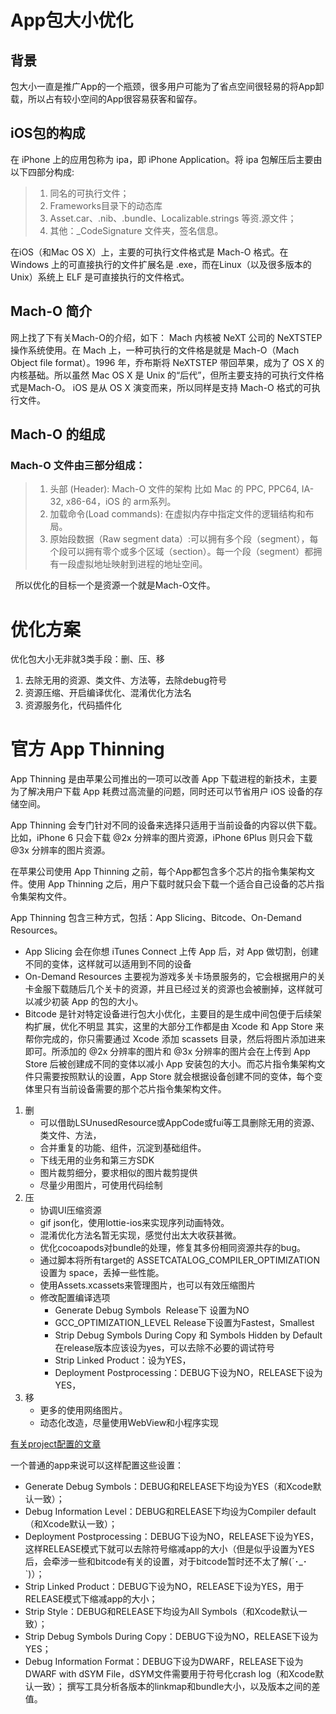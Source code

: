 # App包大小优化

## 背景
包大小一直是推广App的一个瓶颈，很多用户可能为了省点空间很轻易的将App卸载，所以占有较小空间的App很容易获客和留存。
 
## iOS包的构成
在 iPhone 上的应用包称为 ipa，即 iPhone Application。将 ipa 包解压后主要由以下四部分构成:
>1. 同名的可执行文件；
>2. Frameworks目录下的动态库
>3. Asset.car、.nib、.bundle、Localizable.strings 等资.源文件；
>4. 其他：_CodeSignature 文件夹，签名信息。

在iOS（和Mac OS X）上，主要的可执行文件格式是 Mach-O 格式。在 Windows 上的可直接执行的文件扩展名是 .exe，而在Linux（以及很多版本的Unix）系统上 ELF 是可直接执行的文件格式。
 
## Mach-O 简介
网上找了下有关Mach-O的介绍，如下：
Mach 内核被 NeXT 公司的 NeXTSTEP 操作系统使用。在 Mach 上，一种可执行的文件格是就是 Mach-O（Mach Object file format）。1996 年，乔布斯将 NeXTSTEP 带回苹果，成为了 OS X 的内核基础。所以虽然 Mac OS X 是 Unix 的“后代”，但所主要支持的可执行文件格式是Mach-O。
iOS 是从 OS X 演变而来，所以同样是支持 Mach-O 格式的可执行文件。
 
## Mach-O 的组成

### Mach-O 文件由三部分组成：
>1. 头部 (Header): Mach-O 文件的架构 比如 Mac 的 PPC, PPC64, IA-32, x86-64，iOS 的 arm系列。
>2. 加载命令(Load commands): 在虚拟内存中指定文件的逻辑结构和布局。
>3. 原始段数据（Raw segment data）:可以拥有多个段（segment），每个段可以拥有零个或多个区域（section）。每一个段（segment）都拥有一段虚拟地址映射到进程的地址空间。

 
所以优化的目标一个是资源一个就是Mach-O文件。 

# 优化方案

优化包大小无非就3类手段：删、压、移

1. 去除无用的资源、类文件、方法等，去除debug符号
2. 资源压缩、开启编译优化、混淆优化方法名
3. 资源服务化，代码插件化

# 官方 App Thinning
App Thinning 是由苹果公司推出的一项可以改善 App 下载进程的新技术，主要为了解决用户下载 App 耗费过高流量的问题，同时还可以节省用户 iOS 设备的存储空间。

App Thinning 会专门针对不同的设备来选择只适用于当前设备的内容以供下载。比如，iPhone 6 只会下载 @2x 分辨率的图片资源，iPhone 6Plus 则只会下载 @3x 分辨率的图片资源。

在苹果公司使用 App Thinning 之前，每个App都包含多个芯片的指令集架构文件。使用 App Thinning 之后，用户下载时就只会下载一个适合自己设备的芯片指令集架构文件。

App Thinning 包含三种方式，包括：App Slicing、Bitcode、On-Demand Resources。

* App Slicing 会在你想 iTunes Connect 上传 App 后，对 App 做切割，创建不同的变体，这样就可以适用到不同的设备
* On-Demand Resources 主要视为游戏多关卡场景服务的，它会根据用户的关卡金服下载随后几个关卡的资源，并且已经过关的资源也会被删掉，这样就可以减少初装 App 的包的大小。
* Bitcode 是针对特定设备进行包大小优化，主要目的是生成中间包便于后续架构扩展，优化不明显
其实，这里的大部分工作都是由 Xcode 和 App Store 来帮你完成的，你只需要通过 Xcode 添加 scassets 目录，然后将图片添加进来即可。所添加的 @2x 分辨率的图片和 @3x 分辨率的图片会在上传到 App Store 后被创建成不同的变体以减小 App 安装包的大小。而芯片指令集架构文件只需要按照默认的设置，App Store 就会根据设备创建不同的变体，每个变体里只有当前设备需要的那个芯片指令集架构文件。


1. 删
   * 可以借助LSUnusedResource或AppCode或fui等工具删除无用的资源、类文件、方法，
   * 合并重复的功能、组件，沉淀到基础组件。
   * 下线无用的业务和第三方SDK
   * 图片裁剪细分，要求相似的图片裁剪提供
   * 尽量少用图片，可使用代码绘制
 
2. 压
   * 协调UI压缩资源
   * gif json化，使用lottie-ios来实现序列动画特效。
   * 混淆优化方法名暂无实现，感觉付出太大收获甚微。
   * 优化cocoapods对bundle的处理，修复其多份相同资源共存的bug。
   * 通过脚本将所有target的 ASSETCATALOG_COMPILER_OPTIMIZATION 设置为 space，丢掉一些性能。
   * 使用Assets.xcassets来管理图片，也可以有效压缩图片
   * 修改配置编译选项 
     * Generate Debug Symbols  Release下 设置为NO 
     * GCC_OPTIMIZATION_LEVEL Release下设置为Fastest，Smallest
     * Strip Debug Symbols During Copy 和 Symbols Hidden by Default 在release版本应该设为yes，可以去除不必要的调试符号
     * Strip Linked Product：设为YES，
     * Deployment Postprocessing：DEBUG下设为NO，RELEASE下设为YES，
 
3. 移
   * 更多的使用网络图片。
   * 动态化改造，尽量使用WebView和小程序实现


[有关project配置的文章](https://www.jianshu.com/p/11710e7ab661)  

一个普通的app来说可以这样配置这些设置：

* Generate Debug Symbols：DEBUG和RELEASE下均设为YES（和Xcode默认一致）；
* Debug Information Level：DEBUG和RELEASE下均设为Compiler default（和Xcode默认一致）；
* Deployment Postprocessing：DEBUG下设为NO，RELEASE下设为YES，这样RELEASE模式下就可以去除符号缩减app的大小（但是似乎设置为YES后，会牵涉一些和bitcode有关的设置，对于bitcode暂时还不太了解(´･_･`)）；
* Strip Linked Product：DEBUG下设为NO，RELEASE下设为YES，用于RELEASE模式下缩减app的大小；
* Strip Style：DEBUG和RELEASE下均设为All Symbols（和Xcode默认一致）；
* Strip Debug Symbols During Copy：DEBUG下设为NO，RELEASE下设为YES；
* Debug Information Format：DEBUG下设为DWARF，RELEASE下设为DWARF with dSYM File，dSYM文件需要用于符号化crash log（和Xcode默认一致）；
撰写工具分析各版本的linkmap和bundle大小，以及版本之间的差值。
